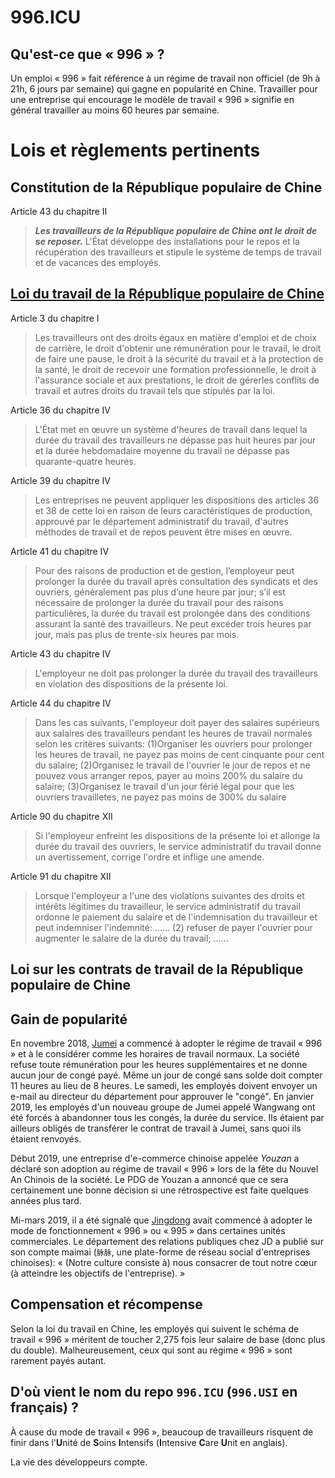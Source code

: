 996.ICU
===

## Qu'est-ce que « 996 » ?

Un emploi « 996 » fait référence à un régime  de travail non officiel (de 9h à 21h, 6 jours par semaine) qui gagne en popularité en Chine.
Travailler pour une entreprise qui encourage le modèle de travail « 996 » signifie en général travailler au moins 60 heures par semaine.

Lois et règlements pertinents
===
## Constitution de la République populaire de Chine
Article 43 du chapitre II
> _**Les travailleurs de la République populaire de Chine ont le droit de se reposer.**_
L'État développe des installations pour le repos et la récupération des travailleurs et stipule le système de temps de travail et de vacances des employés.
## [Loi du travail de la République populaire de Chine](http://www.china.org.cn/living_in_china/abc/2009-07/15/content_18140508.htm)
Article 3 du chapitre I
>Les travailleurs ont des droits égaux en matière d'emploi et de choix de carrière, le droit d'obtenir une rémunération pour le travail, 
le droit de faire une pause, le droit à la sécurité du travail et à la protection de la santé, le droit de recevoir une formation professionnelle, le droit à l'assurance sociale et aux prestations, le droit de gérerles conflits de travail et autres droits du travail tels que stipulés par la loi.

Article 36 du chapitre IV
>L'État met en œuvre un système d'heures de travail dans lequel la durée du travail des travailleurs ne dépasse pas huit heures par jour et la durée hebdomadaire moyenne du travail ne dépasse pas quarante-quatre heures.

Article 39 du chapitre IV
>Les entreprises ne peuvent appliquer les dispositions des articles 36 et 38 de cette loi en raison de leurs caractéristiques de production, approuvé par le département administratif du travail, d'autres méthodes de travail et de repos peuvent être mises en œuvre.

Article 41 du chapitre IV
>Pour des raisons de production et de gestion, l’employeur peut prolonger la durée du travail après consultation des syndicats et des ouvriers, généralement pas plus d’une heure par jour; s’il est nécessaire de prolonger la durée du travail pour des raisons particulières, la durée du travail est prolongée dans des conditions assurant la santé des travailleurs. Ne peut excéder trois heures par jour, mais pas plus de trente-six heures par mois.

Article 43 du chapitre IV
>L'employeur ne doit pas prolonger la durée du travail des travailleurs en violation des dispositions de la présente loi.

Article 44 du chapitre IV
>Dans les cas suivants, l'employeur doit payer des salaires supérieurs aux salaires des travailleurs pendant les heures de travail normales selon les critères suivants:
(1)Organiser les ouvriers pour prolonger les heures de travail, ne payez pas moins de cent cinquante pour cent du salaire;
(2)Organisez le travail de l'ouvrier le jour de repos et ne pouvez vous arranger repos, payer au moins 200% du salaire du salaire;
(3)Organisez le travail d'un jour férié légal pour que les ouvriers travailletes, ne payez pas moins de 300% du salaire

Article 90 du chapitre XII
>Si l'employeur enfreint les dispositions de la présente loi et allonge la durée du travail des ouvriers, le service administratif du travail donne un avertissement, corrige l'ordre et inflige une amende.

Article 91 du chapitre XII
>Lorsque l'employeur a l'une des violations suivantes des droits et intérêts légitimes du travailleur, le service administratif du travail ordonne le paiement du salaire et de l'indemnisation du travailleur et peut indemniser l'indemnité:
......
(2) refuser de payer l'ouvrier pour augmenter le salaire de la durée du travail;
......
## Loi sur les contrats de travail de la République populaire de Chine

## Gain de popularité

En novembre 2018, [Jumei](https://www.jumei.com) a commencé à adopter le régime de travail « 996 » et à le considérer comme les horaires de travail normaux. La société refuse toute rémunération pour les heures supplémentaires et ne donne aucun jour de congé payé. Même un jour de congé sans solde doit compter 11 heures au lieu de 8 heures. Le samedi, les employés doivent envoyer un e-mail au directeur du département pour approuver le "congé". En janvier 2019, les employés d'un nouveau groupe de Jumei appelé Wangwang ont été forcés à abandonner tous les congés, la durée du service. Ils étaient par ailleurs obligés de transférer le contrat de travail à Jumei, sans quoi ils étaient renvoyés.

Début 2019, une entreprise d'e-commerce chinoise appelée _Youzan_ a déclaré son adoption au régime de travail « 996 » lors de la fête du Nouvel An Chinois de la société. Le PDG de Youzan a annoncé que ce sera certainement une bonne décision si une rétrospective est faite quelques années plus tard.

Mi-mars 2019, il a été signalé que [Jingdong](https://www.jd.com) avait commencé à adopter le mode de fonctionnement « 996 » ou « 995 » dans certaines unités commerciales. Le département des relations publiques chez JD a publié sur son compte maimai (`脉脉`, une plate-forme de réseau social d'entreprises chinoises): « (Notre culture consiste à) nous consacrer de tout notre cœur (à atteindre les objectifs de l'entreprise). »

## Compensation et récompense

Selon la loi du travail en Chine, les employés qui suivent le schéma de travail « 996 » méritent de toucher 2,275 fois leur salaire de base (donc plus du double). Malheureusement, ceux qui sont au régime « 996 » sont rarement payés autant.

## D'où vient le nom du repo `996.ICU` (`996.USI` en français) ?

À cause du mode de travail « 996 », beaucoup de travailleurs risquent de finir dans l'**U**nité de **S**oins **I**ntensifs (**I**ntensive **C**are **U**nit en anglais).

La vie des développeurs compte.
